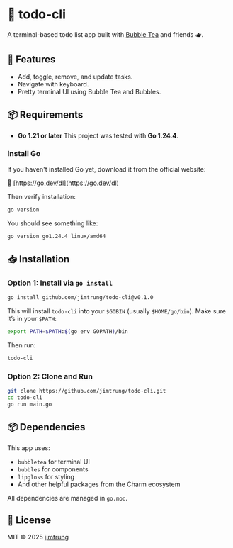 
# 📝 todo-cli

A terminal-based todo list app built with [Bubble Tea](https://github.com/charmbracelet/bubbletea) and friends 🫖.

## 🚀 Features

- Add, toggle, remove, and update tasks.
- Navigate with keyboard.
- Pretty terminal UI using Bubble Tea and Bubbles.

## 📦 Requirements

- **Go 1.21 or later**
  This project was tested with **Go 1.24.4**.

### Install Go

If you haven't installed Go yet, download it from the official website:

🔗 [https://go.dev/dl](https://go.dev/dl)

Then verify installation:

```bash
go version
```

You should see something like:

```bash
go version go1.24.4 linux/amd64
```

## 📥 Installation

### Option 1: Install via `go install`

```bash
go install github.com/jimtrung/todo-cli@v0.1.0
```

This will install `todo-cli` into your `$GOBIN` (usually `$HOME/go/bin`). Make sure it’s in your `$PATH`:

```bash
export PATH=$PATH:$(go env GOPATH)/bin
```

Then run:

```bash
todo-cli
```

### Option 2: Clone and Run

```bash
git clone https://github.com/jimtrung/todo-cli.git
cd todo-cli
go run main.go
```

## 📦 Dependencies

This app uses:

- `bubbletea` for terminal UI
- `bubbles` for components
- `lipgloss` for styling
- And other helpful packages from the Charm ecosystem

All dependencies are managed in `go.mod`.

## 📄 License

MIT © 2025 [jimtrung](https://github.com/jimtrung)
